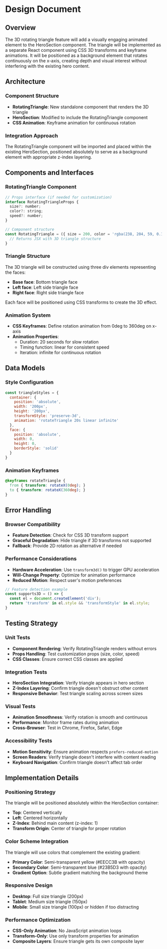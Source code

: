 # Design Document

## Overview

The 3D rotating triangle feature will add a visually engaging animated element to the HeroSection component. The triangle will be implemented as a separate React component using CSS 3D transforms and keyframe animations. It will be positioned as a background element that rotates continuously on the x-axis, creating depth and visual interest without interfering with the existing hero content.

## Architecture

### Component Structure
- **RotatingTriangle**: New standalone component that renders the 3D triangle
- **HeroSection**: Modified to include the RotatingTriangle component
- **CSS Animation**: Keyframe animation for continuous rotation

### Integration Approach
The RotatingTriangle component will be imported and placed within the existing HeroSection, positioned absolutely to serve as a background element with appropriate z-index layering.

## Components and Interfaces

### RotatingTriangle Component

```jsx
// Props interface (if needed for customization)
interface RotatingTriangleProps {
  size?: number;
  color?: string;
  speed?: number;
}

// Component structure
const RotatingTriangle = ({ size = 200, color = 'rgba(238, 204, 59, 0.1)', speed = 20 }) => {
  // Returns JSX with 3D triangle structure
}
```

### Triangle Structure
The 3D triangle will be constructed using three div elements representing the faces:
- **Base face**: Bottom triangle face
- **Left face**: Left side triangle face  
- **Right face**: Right side triangle face

Each face will be positioned using CSS transforms to create the 3D effect.

### Animation System
- **CSS Keyframes**: Define rotation animation from 0deg to 360deg on x-axis
- **Animation Properties**: 
  - Duration: 20 seconds for slow rotation
  - Timing function: linear for consistent speed
  - Iteration: infinite for continuous rotation

## Data Models

### Style Configuration
```javascript
const triangleStyles = {
  container: {
    position: 'absolute',
    width: '200px',
    height: '200px',
    transformStyle: 'preserve-3d',
    animation: 'rotateTriangle 20s linear infinite'
  },
  face: {
    position: 'absolute',
    width: 0,
    height: 0,
    borderStyle: 'solid'
  }
}
```

### Animation Keyframes
```css
@keyframes rotateTriangle {
  from { transform: rotateX(0deg); }
  to { transform: rotateX(360deg); }
}
```

## Error Handling

### Browser Compatibility
- **Feature Detection**: Check for CSS 3D transform support
- **Graceful Degradation**: Hide triangle if 3D transforms not supported
- **Fallback**: Provide 2D rotation as alternative if needed

### Performance Considerations
- **Hardware Acceleration**: Use `transform3d()` to trigger GPU acceleration
- **Will-Change Property**: Optimize for animation performance
- **Reduced Motion**: Respect user's motion preferences

```javascript
// Feature detection example
const supports3D = () => {
  const el = document.createElement('div');
  return 'transform' in el.style && 'transformStyle' in el.style;
}
```

## Testing Strategy

### Unit Tests
- **Component Rendering**: Verify RotatingTriangle renders without errors
- **Props Handling**: Test customization props (size, color, speed)
- **CSS Classes**: Ensure correct CSS classes are applied

### Integration Tests
- **HeroSection Integration**: Verify triangle appears in hero section
- **Z-Index Layering**: Confirm triangle doesn't obstruct other content
- **Responsive Behavior**: Test triangle scaling across screen sizes

### Visual Tests
- **Animation Smoothness**: Verify rotation is smooth and continuous
- **Performance**: Monitor frame rates during animation
- **Cross-Browser**: Test in Chrome, Firefox, Safari, Edge

### Accessibility Tests
- **Motion Sensitivity**: Ensure animation respects `prefers-reduced-motion`
- **Screen Readers**: Verify triangle doesn't interfere with content reading
- **Keyboard Navigation**: Confirm triangle doesn't affect tab order

## Implementation Details

### Positioning Strategy
The triangle will be positioned absolutely within the HeroSection container:
- **Top**: Centered vertically
- **Left**: Centered horizontally  
- **Z-Index**: Behind main content (z-index: 1)
- **Transform Origin**: Center of triangle for proper rotation

### Color Scheme Integration
The triangle will use colors that complement the existing gradient:
- **Primary Color**: Semi-transparent yellow (#EECC3B with opacity)
- **Secondary Color**: Semi-transparent blue (#23B5D3 with opacity)
- **Gradient Option**: Subtle gradient matching the background theme

### Responsive Design
- **Desktop**: Full size triangle (200px)
- **Tablet**: Medium size triangle (150px)
- **Mobile**: Small size triangle (100px) or hidden if too distracting

### Performance Optimization
- **CSS-Only Animation**: No JavaScript animation loops
- **Transform-Only**: Use only transform properties for animation
- **Composite Layers**: Ensure triangle gets its own composite layer